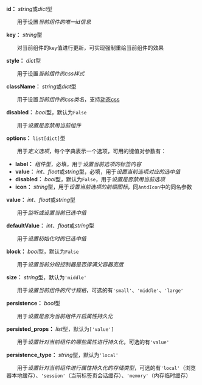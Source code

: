 **id：** *string*或*dict*型

　　用于设置*当前组件的唯一id信息*

**key：** *string*型

　　对当前组件的`key`值进行更新，可实现强制重绘当前组件的效果

**style：** *dict*型

　　用于设置*当前组件的css样式*

**className：** *string*或*dict*型

　　用于设置*当前组件的css类名*，支持[动态css](/advanced-classname)

**disabled：** *bool*型，默认为`False`

　　用于*设置是否禁用当前组件*

**options：** `list[dict]`型

　　用于*定义选项*，每个字典表示一个选项，可用的键值对参数有：

- **label：** *组件型*，必填，用于*设置当前选项的标签内容*
- **value：** *int*、*float*或*string*型，必填，用于*设置当前选项对应的选中值*
- **disabled：** *bool*型，默认为`False`，用于*设置是否禁用当前选项*
- **icon：** *string*型，用于*设置当前选项的前缀图标*，同`AntdIcon`中的同名参数

**value：** *int*、*float*或*string*型

　　用于*监听或设置当前已选中值*

**defaultValue：** *int*、*float*或*string*型

　　用于*设置初始化时的已选中值*

**block：** *bool*型，默认为`False`

　　用于*设置当前分段控制器是否撑满父容器宽度*

**size：** *string*型，默认为`'middle'`

　　用于*设置当前组件的尺寸规格*，可选的有`'small'`、`'middle'`、`'large'`

**persistence：** *bool*型

　　用于*设置是否为当前组件开启属性持久化*

**persisted_props：** *list*型，默认为`['value']`

　　用于*设置针对当前组件的哪些属性进行持久化*，可选的有`'value'`

**persistence_type：** *string*型，默认为`'local'`

　　用于*设置针对当前组件进行属性持久化的存储类型*，可选的有`'local'`（浏览器本地缓存）、`'session'`（当前标签页会话缓存）、`'memory'`（内存临时缓存）
